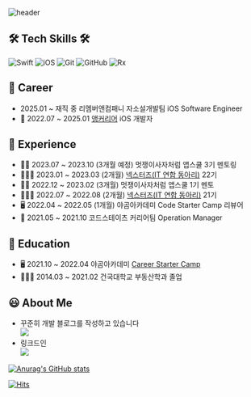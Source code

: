 ![header](https://capsule-render.vercel.app/api?type=Rounded&color=auto&height=200&section=header&text=Hojoon%20&fontSize=90)


## 🛠️ Tech Skills 🛠️
![Swift](https://img.shields.io/badge/Swift-FA7343?style=flat-square&logo=Swift&logoColor=white) ![iOS](https://img.shields.io/badge/iOS-222222?style=flat-square&logo=Apple&logoColor=white) ![Git](https://img.shields.io/badge/Git-F05032?style=flat-square&logo=Git&logoColor=white) ![GitHub](https://img.shields.io/badge/GitHub-181717?style=flat-square&logo=GitHub&logoColor=white) ![Rx](https://img.shields.io/badge/RxSwift%20&%20RxCocoa-B7178C?style=flat-square&logo=ReactiveX&logoColor=white)

## 🚴 Career
- 2025.01 ~ 재직 중 리멤버앤컴패니 자소설개발팀 iOS Software Engineer
- 🏢 2022.07 ~ 2025.01 [앵커리어](https://anchoreer.oopy.io/87f4f339-2eea-4af4-95b4-668ad390b4ac) iOS 개발자 

## 🙋 Experience
- 🧑‍🏫 2023.07 ~ 2023.10 (3개월 예정) 멋쟁이사자처럼 앱스쿨 3기 멘토링
- 👨‍👦‍👦 2023.01 ~ 2023.03 (2개월) [넥스터즈(IT 연합 동아리)](http://teamnexters.com/) 22기
- 🧑‍🏫 2022.12 ~ 2023.02 (3개월) 멋쟁이사자처럼 앱스쿨 1기 멘토
- 👨‍👦‍👦 2022.07 ~ 2022.08 (2개월) [넥스터즈(IT 연합 동아리)](http://teamnexters.com/) 21기
- 🖥 2022.04 ~ 2022.05 (1개월) 야곰아카데미 Code Starter Camp 리뷰어
- 🏢 2021.05 ~ 2021.10 코드스테이츠 커리어팀 Operation Manager

## 📝 Education
- 🖥 2021.10 ~ 2022.04 야곰아카데미 [Career Starter Camp](https://github.com/yanghojoon/yanghojoon/tree/main/yagomCamp)
- 👨🏻‍🎓 2014.03 ~ 2021.02 건국대학교 부동산학과 졸업

## 😃 About Me
- 꾸준히 개발 블로그를 작성하고 있습니다 <br>
<a href="https://ho8487.tistory.com/"><img src="https://img.shields.io/badge/Tech%20Blog-11B48A?style=flat-square&logo=Vimeo&logoColor=white&link=https://ho8487.tistory.com/"/></a>
- 링크드인 <br>
<a href="https://www.linkedin.com/in/%ED%98%B8%EC%A4%80-%EC%96%91-91890b213/"><img src="https://img.shields.io/badge/LinkedIn-0A66C2.svg?style=flat-square&logo=LinkedIn&logoColor=white&link=https://www.linkedin.com/in/%ED%98%B8%EC%A4%80-%EC%96%91-91890b213/"/></a>

[![Anurag's GitHub stats](https://github-readme-stats.vercel.app/api?username=yanghojoon&count_private=true)](https://github.com/anuraghazra/github-readme-stats)

[![Hits](https://hits.seeyoufarm.com/api/count/incr/badge.svg?url=https%3A%2F%2Fgithub.com%2Fyanghojoon&count_bg=%2379C83D&title_bg=%23555555&icon=swift.svg&icon_color=%23E7E7E7&title=hits&edge_flat=false)](https://hits.seeyoufarm.com)
